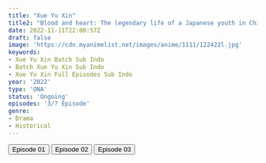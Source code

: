 ```yaml
---
title: "Xue Yu Xin"
title2: "Blood and heart: The legendary life of a Japanese youth in China"
date: 2022-11-11T22:00:57Z
draft: false
image: 'https://cdn.myanimelist.net/images/anime/1111/122422l.jpg'
keywords:
- Xue Yu Xin Batch Sub Indo
- Batch Xue Yu Xin Sub Indo
- Xue Yu Xin Full Episodes Sub Indo
year: '2022'
type: 'ONA'
status: 'Ongoing'
episodes: '3/? Episode'
genre:
- Drama
- Historical
---
```


<div class="d-g gg-5 gtc-r ai-c">
<button onclick="window.open('?arc=5MgPTXyKPH_20221104/1/MP4/Kuramanime-BLDHRT-01-360p-BGlobal','_blank')">Episode 01</button>
<button onclick="window.open('?arc=5MgPTXyKPH_20221104/2/MP4/Kuramanime-BLDHRT-02-480p-BGlobal','_blank')">Episode 02</button>
<button onclick="window.open('?arc=3KdGor7E54_20221111/3/MP4/Kuramanime-BLDHRT-03-480p-BGlobal','_blank')">Episode 03</button>
</div>